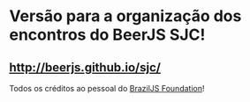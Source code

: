 # Versão para a organização dos encontros do BeerJS SJC!

http://beerjs.github.io/sjc/
---

Todos os créditos ao pessoal do [BrazilJS Foundation](http://braziljs.org)!
